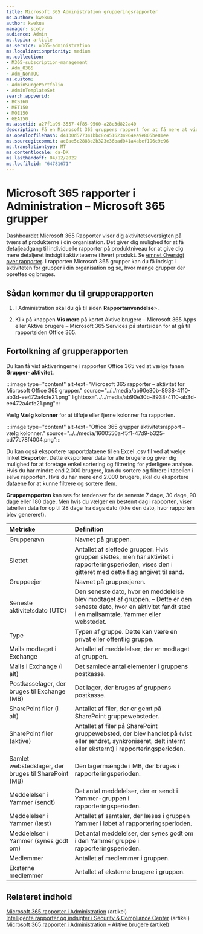 ```yaml
---
title: Microsoft 365 Administration grupperingsrapporter
ms.author: kwekua
author: kwekua
manager: scotv
audience: Admin
ms.topic: article
ms.service: o365-administration
ms.localizationpriority: medium
ms.collection:
- M365-subscription-management
- Adm_O365
- Adm_NonTOC
ms.custom:
- AdminSurgePortfolio
- AdminTemplateSet
search.appverid:
- BCS160
- MET150
- MOE150
- GEA150
ms.assetid: a27f1a99-3557-4f85-9560-a28e3d822a40
description: Få en Microsoft 365 gruppers rapport for at få mere at vide om grupperne og deres aktiviteter.
ms.openlocfilehash: d4130d577341bbc8c4516234964ea9e805be81ee
ms.sourcegitcommit: ac0ae5c2888e2b323e36bad041a4abef196c9c96
ms.translationtype: MT
ms.contentlocale: da-DK
ms.lasthandoff: 04/12/2022
ms.locfileid: "64781671"
---
```

# <a name="microsoft-365-reports-in-the-admin-center---microsoft-365-groups"></a>Microsoft 365 rapporter i Administration – Microsoft 365 grupper

Dashboardet Microsoft 365 Rapporter viser dig aktivitetsoversigten på tværs af produkterne i din organisation. Det giver dig mulighed for at få detaljeadgang til individuelle rapporter på produktniveau for at give dig mere detaljeret indsigt i aktiviteterne i hvert produkt. Se [emnet Oversigt over rapporter](activity-reports.md). I rapporten Microsoft 365 grupper kan du få indsigt i aktiviteten for grupper i din organisation og se, hvor mange grupper der oprettes og bruges.
  
## <a name="how-to-get-to-the-groups-report"></a>Sådan kommer du til grupperapporten

1. I Administration skal du gå til siden **Rapportanvendelse**\>.<a href="https://go.microsoft.com/fwlink/p/?linkid=2074756" target="_blank"></a>

2. Klik på knappen **Vis mere** på kortet Aktive brugere – Microsoft 365 Apps eller Aktive brugere – Microsoft 365 Services på startsiden for at gå til rapportsiden Office 365.
  
## <a name="interpret-the-groups-report"></a>Fortolkning af grupperapporten

Du kan få vist aktiveringerne i rapporten Office 365 ved at vælge fanen **Grupper- aktivitet**.

:::image type="content" alt-text="Microsoft 365 rapporter – aktivitet for Microsoft Office 365 grupper." source="../../media/ab90e30b-8938-4110-ab3d-ee472a4cfe21.png" lightbox="../../media/ab90e30b-8938-4110-ab3d-ee472a4cfe21.png":::

Vælg **Vælg kolonner** for at tilføje eller fjerne kolonner fra rapporten.

:::image type="content" alt-text="Office 365 grupper aktivitetsrapport – vælg kolonner." source="../../media/1600556a-f5f1-47d9-b325-cd77c78f4004.png":::

Du kan også eksportere rapportdataene til en Excel .csv fil ved at vælge linket **Eksportér**. Dette eksporterer data for alle brugere og giver dig mulighed for at foretage enkel sortering og filtrering for yderligere analyse. Hvis du har mindre end 2.000 brugere, kan du sortere og filtrere i tabellen i selve rapporten. Hvis du har mere end 2.000 brugere, skal du eksportere dataene for at kunne filtrere og sortere dem. 

**Grupperapporten** kan ses for tendenser for de seneste 7 dage, 30 dage, 90 dage eller 180 dage. Men hvis du vælger en bestemt dag i rapporten, viser tabellen data for op til 28 dage fra dags dato (ikke den dato, hvor rapporten blev genereret).

|Metriske|Definition|
|:-----|:-----|
|Gruppenavn |Navnet på gruppen. |
|Slettet |Antallet af slettede grupper. Hvis gruppen slettes, men har aktivitet i rapporteringsperioden, vises den i gitteret med dette flag angivet til sand. |
|Gruppeejer |Navnet på gruppeejeren. |
|Seneste aktivitetsdato (UTC) |Den seneste dato, hvor en meddelelse blev modtaget af gruppen. – Dette er den seneste dato, hvor en aktivitet fandt sted i en mailsamtale, Yammer eller webstedet. |
|Type |Typen af gruppe. Dette kan være en privat eller offentlig gruppe. |
|Mails modtaget i Exchange |Antallet af meddelelser, der er modtaget af gruppen.|
|Mails i Exchange (i alt) |Det samlede antal elementer i gruppens postkasse. |
|Postkasselager, der bruges til Exchange (MB) |Det lager, der bruges af gruppens postkasse. |
|SharePoint filer (i alt) |Antallet af filer, der er gemt på SharePoint gruppewebsteder. |
|SharePoint filer (aktive) |Antallet af filer på SharePoint gruppewebsted, der blev handlet på (vist eller ændret, synkroniseret, delt internt eller eksternt) i rapporteringsperioden. |
|Samlet webstedslager, der bruges til SharePoint (MB) |Den lagermængde i MB, der bruges i rapporteringsperioden. |
|Meddelelser i Yammer (sendt) |Det antal meddelelser, der er sendt i Yammer-gruppen i rapporteringsperioden. |
|Meddelelser i Yammer (læst) |Antallet af samtaler, der læses i gruppen Yammer i løbet af rapporteringsperioden. |
|Meddelelser i Yammer (synes godt om) |Det antal meddelelser, der synes godt om i den Yammer gruppe i rapporteringsperioden. |
|Medlemmer |Antallet af medlemmer i gruppen. |
|Eksterne medlemmer |Antallet af eksterne brugere i gruppen.|


## <a name="related-content"></a>Relateret indhold

[Microsoft 365 rapporter i Administration](activity-reports.md) (artikel)\
[Intelligente rapporter og indsigter i Security & Compliance Center](/microsoft-365/security/office-365-security/reports-and-insights-in-security-and-compliance) (artikel)\
[Microsoft 365 rapporter i Administration – Aktive brugere](../../admin/activity-reports/active-users-ww.md) (artikel)

